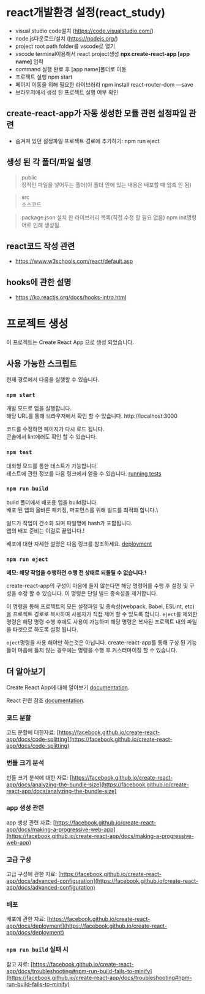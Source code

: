 # react개발환경 설정(react_study)
- visual studio code설치 (https://code.visualstudio.com/)
- node.js다운로드/설치 (https://nodejs.org/)
- project root path folder를 vscode로 열기
- vscode terminal이용해서 react project생성 __npx create-react-app [app name]__ 입력
- command 실행 완료 후 [app name]폴더로 이동
- 프로젝트 실행 npm start
- 페이지 이동을 위해 필요한 라이브러리 npm install react-router-dom —save 
- 브라우저에서 생성 된 프로젝트 실행 여부 확인

## create-react-app가 자동 생성한 모듈 관련 설정파일 관련
- 숨겨져 있던 설정파일 프로젝트 경로에 추가하기: npm run eject

## 생성 된 각 폴더/파일 설명
> public  
정적인 파일을 넣어두는 폴더(이 폴더 안에 있는 내용은 배포할 때 압축 안 됨)

> src  
소스코드

> package.json
설치 한 라이브러리 목록(직접 수정 할 필요 없음)
npm init명령어로 인해 생성됨. 

## react코드 작성 관련 
- https://www.w3schools.com/react/default.asp

## hooks에 관한 설명
- https://ko.reactjs.org/docs/hooks-intro.html



# 프로젝트 생성

이 프로젝트는 Create React App 으로 생성 되었습니다.

## 사용 가능한 스크립트

현재 경로에서 다음을 실행할 수 있습니다.

### `npm start`

개발 모드로 앱을 실행합니다.\
해당 URL를 통해 브라우저에서 확인 할 수 있습니다.
http://localhost:3000

코드를 수정하면 페이지가 다시 로드 됩니다.\
콘솔에서 lint에러도 확인 할 수 있습니다.

### `npm test`

대화형 모드를 통한 테스트가 가능합니다.\
테스트에 관한 정보를 다음 링크에서 얻을 수 있습니다. [running tests](https://facebook.github.io/create-react-app/docs/running-tests) 

### `npm run build`

build 폴더에서 배포용 앱을 build합니다.\
배포 된 앱의 올바른 패키징, 퍼포먼스를 위해 빌드를 최적화 합니다.\

빌드가 작업이 간소화 되며 파일명에 hash가 포함됩니다.\
앱의 배포 준비는 이걸로 끝입니다.!

배포에 대한 자세한 설명은 다음 링크를 참조하세요. [deployment](https://facebook.github.io/create-react-app/docs/deployment)

### `npm run eject`

**메모: 해당 작업을 수행하면 수행 전 상태로 되돌릴 수 없습니다.!**

create-react-app의 구성이 마음에 들지 않는다면 해당 명령어를 수행 후 설정 및 구성을 수정 할 수 있습니다. 이 명령은 단일 빌드 종속성을 제거합니다.

이 명령을 통해 프로젝트의 모든 설정파일 및 종속성(webpack, Babel, ESLint, etc)을 프로젝트 경로로 복사하여 사용자가 직접 제어 할 수 있도록 합니다. `eject`를 제외한 명령은 해당 명령 수행 후에도 사용이 가능하며 해당 명령은 복사된 프로젝트 내의 파일을 타겟으로 하도록 설정 됩니다.

`eject`명령을 사용 해야만 하는것은 아닙니다. create-react-app를 통해 구성 된 기능들이 마음에 들지 않는 경우에는 명령을 수행 후 커스터마이징 할 수 있습니다.

## 더 알아보기

Create React App에 대해 알아보기 [documentation](https://facebook.github.io/create-react-app/docs/getting-started).

React 관련 참조 [documentation](https://reactjs.org/).

### 코드 분할

코드 분할에 대한자료: [https://facebook.github.io/create-react-app/docs/code-splitting](https://facebook.github.io/create-react-app/docs/code-splitting)

### 번들 크기 분석

번들 크기 분석에 대한 자료: [https://facebook.github.io/create-react-app/docs/analyzing-the-bundle-size](https://facebook.github.io/create-react-app/docs/analyzing-the-bundle-size)

### app 생성 관련

app 생성 관련 자료: [https://facebook.github.io/create-react-app/docs/making-a-progressive-web-app](https://facebook.github.io/create-react-app/docs/making-a-progressive-web-app)

### 고급 구성

고급 구성에 관한 자료: [https://facebook.github.io/create-react-app/docs/advanced-configuration](https://facebook.github.io/create-react-app/docs/advanced-configuration)

### 배포

배포에 관한 자료: [https://facebook.github.io/create-react-app/docs/deployment](https://facebook.github.io/create-react-app/docs/deployment)

### `npm run build` 실패 시

참고 자료: [https://facebook.github.io/create-react-app/docs/troubleshooting#npm-run-build-fails-to-minify](https://facebook.github.io/create-react-app/docs/troubleshooting#npm-run-build-fails-to-minify)
